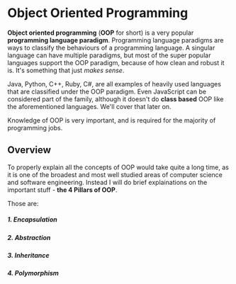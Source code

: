 # Object Oriented Programming

**Object oriented programming** (**OOP** for short) is a very popular **programming language paradigm**. Programming language paradigms are ways to classify the behaviours of a programming language. A singular language can have multiple paradigms, but most of the super popular languages support the OOP paradigm, because of how clean and robust it is. It's something that just *makes sense*.

Java, Python, C++, Ruby, C#, are all examples of heavily used languages that are classified under the OOP paradigm. Even JavaScript can be considered part of the family, although it doesn't do **class based** OOP like the aforementioned languages. We'll cover that later on. 

Knowledge of OOP is very important, and is required for the majority of programming jobs.

## Overview

To properly explain all the concepts of OOP would take quite a long time, as it is one of the broadest and most well studied areas of computer science and software engineering. Instead I will do brief explainations on the important stuff - **the 4 Pillars of OOP**.

Those are:

##### 1. Encapsulation
##### 2. Abstraction
##### 3. Inheritance
##### 4. Polymorphism




